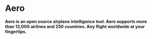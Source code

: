 # Aero
**Aero is an open source airplane intelligence tool. Aero supports more than 13,000 airlines and 250 countries. Any flight worldwide at your fingertips.**
